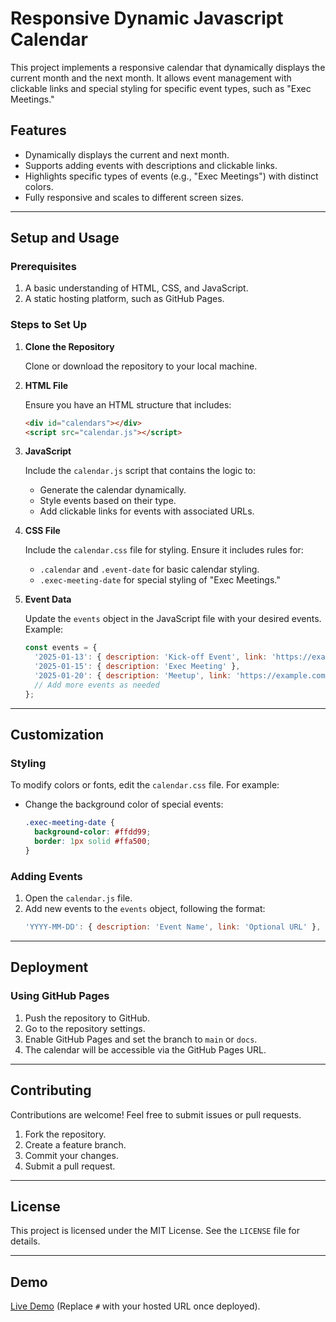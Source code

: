 # Responsive Dynamic Javascript Calendar

This project implements a responsive calendar that dynamically displays the current month and the next month. It allows event management with clickable links and special styling for specific event types, such as "Exec Meetings."

## Features

- Dynamically displays the current and next month.
- Supports adding events with descriptions and clickable links.
- Highlights specific types of events (e.g., "Exec Meetings") with distinct colors.
- Fully responsive and scales to different screen sizes.

---

## Setup and Usage

### Prerequisites

1. A basic understanding of HTML, CSS, and JavaScript.
2. A static hosting platform, such as GitHub Pages.

### Steps to Set Up

1. **Clone the Repository**

   Clone or download the repository to your local machine.

2. **HTML File**

   Ensure you have an HTML structure that includes:

   ```html
   <div id="calendars"></div>
   <script src="calendar.js"></script>
   ```

3. **JavaScript**

   Include the `calendar.js` script that contains the logic to:
   - Generate the calendar dynamically.
   - Style events based on their type.
   - Add clickable links for events with associated URLs.

4. **CSS File**

   Include the `calendar.css` file for styling. Ensure it includes rules for:
   - `.calendar` and `.event-date` for basic calendar styling.
   - `.exec-meeting-date` for special styling of "Exec Meetings."

5. **Event Data**

   Update the `events` object in the JavaScript file with your desired events. Example:

   ```javascript
   const events = {
     '2025-01-13': { description: 'Kick-off Event', link: 'https://example.com/signup' },
     '2025-01-15': { description: 'Exec Meeting' },
     '2025-01-20': { description: 'Meetup', link: 'https://example.com/meetup' },
     // Add more events as needed
   };
   ```

---

## Customization

### Styling

To modify colors or fonts, edit the `calendar.css` file. For example:

- Change the background color of special events:
  ```css
  .exec-meeting-date {
    background-color: #ffdd99;
    border: 1px solid #ffa500;
  }
  ```

### Adding Events

1. Open the `calendar.js` file.
2. Add new events to the `events` object, following the format:
   ```javascript
   'YYYY-MM-DD': { description: 'Event Name', link: 'Optional URL' },
   ```

---

## Deployment

### Using GitHub Pages

1. Push the repository to GitHub.
2. Go to the repository settings.
3. Enable GitHub Pages and set the branch to `main` or `docs`.
4. The calendar will be accessible via the GitHub Pages URL.

---

## Contributing

Contributions are welcome! Feel free to submit issues or pull requests.

1. Fork the repository.
2. Create a feature branch.
3. Commit your changes.
4. Submit a pull request.

---

## License

This project is licensed under the MIT License. See the `LICENSE` file for details.

---

## Demo

[Live Demo](#) (Replace `#` with your hosted URL once deployed).

